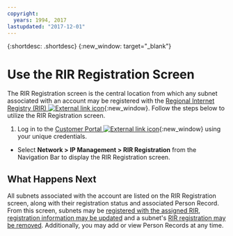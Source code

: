 ```yaml
---
copyright:
  years: 1994, 2017
lastupdated: "2017-12-01"
---
```


{:shortdesc: .shortdesc}
{:new_window: target="_blank"}

# Use the RIR Registration Screen

The RIR Registration screen is the central location from which any subnet associated with an account may be registered with the [Regional Internet Registry (RIR) ![External link icon](../../icons/launch-glyph.svg "External link icon")](https://en.wikipedia.org/wiki/Regional_Internet_registry){:new_window}. Follow the steps below to utilize the RIR Registration screen.

1. Log in to the [Customer Portal ![External link icon](../../icons/launch-glyph.svg "External link icon")](https://control.softlayer.com/){:new_window} using your unique credentials.
* Select **Network > IP Management > RIR Registration** from the Navigation Bar to display the RIR Registration screen.

## What Happens Next

All subnets associated with the account are listed on the RIR Registration screen, along with their registration status and associated Person Record. From this screen, subnets may be [registered with the assigned RIR](register-subnet-rir.html), [registration information may be updated](update-registered-subnet.html) and a subnet's [RIR registration may be removed](register-subnet-rir.html). Additionally, you may add or view Person Records at any time.
